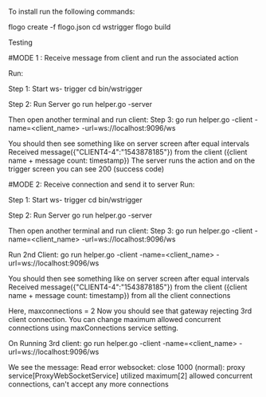 To install run the following commands:

flogo create -f flogo.json
cd wstrigger
flogo build


Testing

#MODE 1 : Receive message from client and run the associated action

Run:

Step 1: Start ws- trigger
cd bin/wstrigger

Step 2: Run Server
go run helper.go -server

Then open another terminal and run client:
Step 3:
go run helper.go -client -name=<client_name> -url=ws://localhost:9096/ws


You should then see something like on server screen after equal intervals
Received message({"CLIENT4-4":"1543878185"}) from the client ({client name + message count: timestamp})
The server runs the action and on the trigger screen you can see 200 (success code)


#MODE 2: Receive connection and send it to server
Run:

Step 1: Start ws- trigger
cd bin/wstrigger

Step 2: Run Server
go run helper.go -server

Then open another terminal and run client:
Step 3:
go run helper.go -client -name=<client_name> -url=ws://localhost:9096/ws

Run 2nd Client:
go run helper.go -client -name=<client_name> -url=ws://localhost:9096/ws

You should then see something like on server screen after equal intervals
Received message({"CLIENT4-4":"1543878185"}) from the client ({client name + message count: timestamp})
from all the client connections

Here, maxconnections = 2
Now you should see that gateway rejecting 3rd client connection.
You can change maximum allowed concurrent connections using maxConnections service setting.

On Running 3rd client:
go run helper.go -client -name=<client_name> -url=ws://localhost:9096/ws

We see the message:
Read error websocket: close 1000 (normal): proxy service[ProxyWebSocketService] utilized maximum[2]
allowed concurrent connections, can't accept any more connections